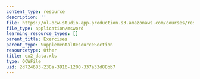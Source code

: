 ```yaml
---
content_type: resource
description: ''
file: https://ol-ocw-studio-app-production.s3.amazonaws.com/courses/res-14-001-abdul-latif-jameel-poverty-action-lab-executive-training-evaluating-social-programs-2009-spring-2009/2d724683238a39161200337a33d88bb7_ex2_data.xls
file_type: application/msword
learning_resource_types: []
parent_title: Exercises
parent_type: SupplementalResourceSection
resourcetype: Other
title: ex2_data.xls
type: OCWFile
uid: 2d724683-238a-3916-1200-337a33d88bb7
---
```

